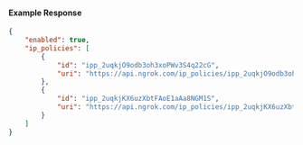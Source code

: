 <!-- Code generated for API Clients. DO NOT EDIT. -->

#### Example Response

```json
{
	"enabled": true,
	"ip_policies": [
		{
			"id": "ipp_2uqkjO9odb3oh3xoPWv3S4q22cG",
			"uri": "https://api.ngrok.com/ip_policies/ipp_2uqkjO9odb3oh3xoPWv3S4q22cG"
		},
		{
			"id": "ipp_2uqkjKX6uzXbtFAoE1aAa8NGM1S",
			"uri": "https://api.ngrok.com/ip_policies/ipp_2uqkjKX6uzXbtFAoE1aAa8NGM1S"
		}
	]
}
```

